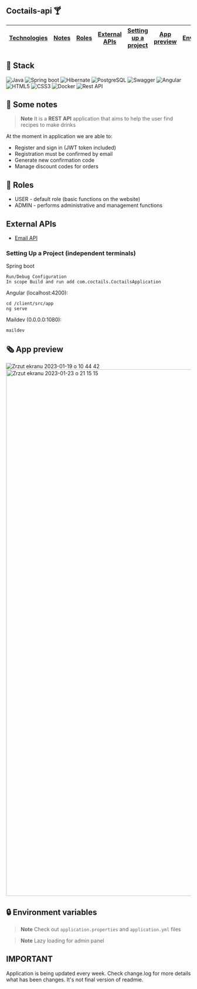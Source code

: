 
## Coctails-api 🍸
| [Technologies](#-stack) | [Notes](#-some-notes) | [Roles](#-roles) | [External APIs](#-External-APIs) | [Setting up a project](#-setting-up-a-project) | [App preview](#-app-preview) | [Envs](#-Environment-variables) | [IMPORTANT!](#-important) |
| ----------------------- | --------------------- | ---------------- | -------------------------------- | ---------------------------------------------- | ---------------------------- | ------------------------------- | ------------------------- |

## 🔧 Stack 

![Java](https://img.shields.io/badge/-Java-orange?style=for-the-badge) ![Spring boot](https://img.shields.io/badge/-Spring%20boot-success?style=for-the-badge&logo=spring) ![Hibernate](https://img.shields.io/badge/-Hibernate-%23e6af1b?style=for-the-badge&logo=hibernate) ![PostgreSQL](https://img.shields.io/badge/-PostgreSQL-informational?style=for-the-badge&logo=postgresql) ![Swagger](https://img.shields.io/badge/-Swagger-%23Clojure?style=for-the-badge&logo=swagger&logoColor=white) ![Angular](https://img.shields.io/badge/-Angular-critical?style=for-the-badge&logo=Angular) ![HTML5](https://img.shields.io/badge/html5-%23E34F26.svg?style=for-the-badge&logo=html5&logoColor=white) ![CSS3](https://img.shields.io/badge/css3-%231572B6.svg?style=for-the-badge&logo=css3&logoColor=white) ![Docker](https://img.shields.io/badge/-Docker-9cf?style=for-the-badge&logo=docker) ![Rest API](https://img.shields.io/badge/-Rest%20API-brightgreen?style=for-the-badge&logo=restapi)

## 📄 Some notes 
> **Note** It is a **REST API** application that aims to help the user find recipes to make drinks

At the moment in application we are able to:
- Register and sign in (JWT token included)
- Registration must be confirmed by email
- Generate new confirmation code
- Manage discount codes for orders

## 🔨 Roles
- USER - default role (basic functions on the website)
- ADMIN - performs administrative and management functions

## External APIs
- [Email API](https://github.com/maildev/maildev)

### Setting Up a Project (independent terminals)
Spring boot
```
Run/Debug Configuration
In scope Build and run add com.coctails.CoctailsApplication
```

Angular (localhost:4200):
```
cd /client/src/app
ng serve
```

Maildev (0.0.0.0:1080):
```
maildev
```

## 🗞️ App preview
![Zrzut ekranu 2023-01-19 o 10 44 42](https://user-images.githubusercontent.com/75738398/213409205-474c34d3-941e-4be5-a44d-3bc471413eb3.png)
<img width="1433" alt="Zrzut ekranu 2023-01-23 o 21 15 15" src="https://user-images.githubusercontent.com/75738398/214140731-cd20adbd-0fe6-460d-b0ff-c43b5b98994a.png">


## 🔒 Environment variables
> **Note** Check out `application.properties` and `application.yml` files

> **Note** Lazy loading for admin panel

## IMPORTANT
Application is being updated every week. Check change.log for more details what has been changes.
It's not final version of readmie.
